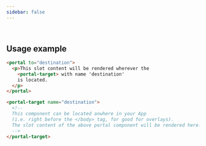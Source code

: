```yaml
---
sidebar: false
---
```


<Hero />

<div style="display: flex; justify-content: center; margin: 30px auto;">
  <KoFiButton
    username="linusborg"
    title="Support me with a coffee?"
    color="rgb(208,126,27)"
  />
</div>

## Usage example

```html
<portal to="destination">
  <p>This slot content will be rendered wherever the
    <portal-target> with name 'destination'
    is located.
  </p>
</portal>

<portal-target name="destination">
  <!--
  This component can be located anwhere in your App
  (i.e. right before the </body> tag, for good for overlays).
  The slot content of the above portal component will be rendered here.
  -->
</portal-target>
```
